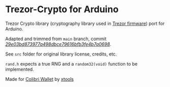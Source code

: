 # Trezor-Crypto for Arduino

Trezor Crypto library (cryptography library used in [Trezor firmware](https://github.com/trezor/trezor-firmware)) port for Arduino.

Adapted and trimmed from `main` branch, commit _[29e03bd873977a498dbce79616bfb3fe4b7a0698](https://github.com/trezor/trezor-firmware/tree/29e03bd873977a498dbce79616bfb3fe4b7a0698/crypto)_.

See `src` folder for original library license, credits, etc.

`rand.h` expects a true RNG and a `random32(void)` function to be implemented.

Made for [Colibri Wallet](https://colibri.diy) by [xtools](https://github.com/xtools-at)
